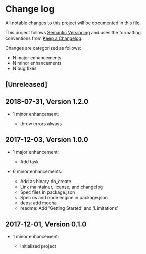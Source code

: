 # Change log

All notable changes to this project will be documented in this file.

This project follows [Semantic Versioning](http://semver.org/) and uses the formatting conventions from [Keep a Changelog](http://keepachangelog.com).

Changes are categorized as follows:

* N major enhancements
* N minor enhancements
* N bug fixes

## [Unreleased]

## 2018-07-31, Version 1.2.0

* 1 minor enhancement:

  * throw errors always

## 2017-12-03, Version 1.0.0

* 1 major enhancement:

  * Add task

* 6 minor enhancements:

  * Add as binary db_create
  * Link maintainer, license, and changelog
  * Spec files in package.json
  * Spec os and node engine in package.json
  * deps: add mocha
  * readme: Add 'Getting Started' and 'Limitations'

## 2017-12-01, Version 0.1.0

* 1 minor enhancement:

  * Initialized project
